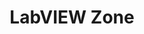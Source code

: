 ---
title: "LabVIEW Zone"
externalUrl: https://www.linkedin.com/groups/1347367/
summary: "A group for LabVIEW enthusiasts. For more than 30 years, NI LabVIEW graphical programming has revolutionized the development of test, measurement, and control applications. Regardless of experience, engineers and scientists can rapidly and cost-effectively interface with measurement and control hardware, analyze data, share results, and distribute systems. (6K+ Users)"
showSummary: true
showAuthor: false
showEdit: false
showWordCount: false
showHeadingAnchors: false
sharingLinks: false
showZenMode: false
showPagination: false
showRelatedContent: false
categories:
 - "Find Answers"
 - "Connect with Others"
tags:
 - "Community"
 - "LinkedIn"
 - "Online"
---